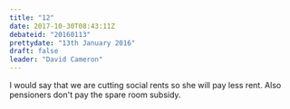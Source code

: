 ```yaml
---
title: "12"
date: 2017-10-30T08:43:11Z
debateid: "20160113"
prettydate: "13th January 2016"
draft: false
leader: "David Cameron"
---
```


I would say that we are cutting social rents so she will pay less rent. Also pensioners don't pay the spare room subsidy.